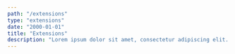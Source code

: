 ```yaml
---
path: "/extensions"
type: "extensions"
date: "2000-01-01"
title: "Extensions"
description: "Lorem ipsum dolor sit amet, consectetur adipiscing elit. Nunc tempus laoreet leo sit amet iaculis."
---
```

